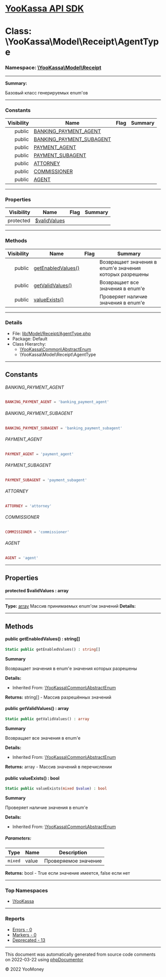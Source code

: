 # [YooKassa API SDK](../home.md)

# Class: \YooKassa\Model\Receipt\AgentType
### Namespace: [\YooKassa\Model\Receipt](../namespaces/yookassa-model-receipt.md)
---
**Summary:**

Базовый класс генерируемых enum'ов


---
### Constants
| Visibility | Name | Flag | Summary |
| ----------:| ---- | ---- | ------- |
| public | [BANKING_PAYMENT_AGENT](../classes/YooKassa-Model-Receipt-AgentType.md#constant_BANKING_PAYMENT_AGENT) |  |  |
| public | [BANKING_PAYMENT_SUBAGENT](../classes/YooKassa-Model-Receipt-AgentType.md#constant_BANKING_PAYMENT_SUBAGENT) |  |  |
| public | [PAYMENT_AGENT](../classes/YooKassa-Model-Receipt-AgentType.md#constant_PAYMENT_AGENT) |  |  |
| public | [PAYMENT_SUBAGENT](../classes/YooKassa-Model-Receipt-AgentType.md#constant_PAYMENT_SUBAGENT) |  |  |
| public | [ATTORNEY](../classes/YooKassa-Model-Receipt-AgentType.md#constant_ATTORNEY) |  |  |
| public | [COMMISSIONER](../classes/YooKassa-Model-Receipt-AgentType.md#constant_COMMISSIONER) |  |  |
| public | [AGENT](../classes/YooKassa-Model-Receipt-AgentType.md#constant_AGENT) |  |  |

---
### Properties
| Visibility | Name | Flag | Summary |
| ----------:| ---- | ---- | ------- |
| protected | [$validValues](../classes/YooKassa-Model-Receipt-AgentType.md#property_validValues) |  |  |

---
### Methods
| Visibility | Name | Flag | Summary |
| ----------:| ---- | ---- | ------- |
| public | [getEnabledValues()](../classes/YooKassa-Common-AbstractEnum.md#method_getEnabledValues) |  | Возвращает значения в enum'е значения которых разрешены |
| public | [getValidValues()](../classes/YooKassa-Common-AbstractEnum.md#method_getValidValues) |  | Возвращает все значения в enum'e |
| public | [valueExists()](../classes/YooKassa-Common-AbstractEnum.md#method_valueExists) |  | Проверяет наличие значения в enum'e |

---
### Details
* File: [lib/Model/Receipt/AgentType.php](../../lib/Model/Receipt/AgentType.php)
* Package: Default
* Class Hierarchy: 
  * [\YooKassa\Common\AbstractEnum](../classes/YooKassa-Common-AbstractEnum.md)
  * \YooKassa\Model\Receipt\AgentType

---
## Constants
<a name="constant_BANKING_PAYMENT_AGENT" class="anchor"></a>
###### BANKING_PAYMENT_AGENT
```php
BANKING_PAYMENT_AGENT = 'banking_payment_agent'
```


<a name="constant_BANKING_PAYMENT_SUBAGENT" class="anchor"></a>
###### BANKING_PAYMENT_SUBAGENT
```php
BANKING_PAYMENT_SUBAGENT = 'banking_payment_subagent'
```


<a name="constant_PAYMENT_AGENT" class="anchor"></a>
###### PAYMENT_AGENT
```php
PAYMENT_AGENT = 'payment_agent'
```


<a name="constant_PAYMENT_SUBAGENT" class="anchor"></a>
###### PAYMENT_SUBAGENT
```php
PAYMENT_SUBAGENT = 'payment_subagent'
```


<a name="constant_ATTORNEY" class="anchor"></a>
###### ATTORNEY
```php
ATTORNEY = 'attorney'
```


<a name="constant_COMMISSIONER" class="anchor"></a>
###### COMMISSIONER
```php
COMMISSIONER = 'commissioner'
```


<a name="constant_AGENT" class="anchor"></a>
###### AGENT
```php
AGENT = 'agent'
```



---
## Properties
<a name="property_validValues"></a>
#### protected $validValues : array
---
**Type:** <a href="../array"><abbr title="array">array</abbr></a>
Массив принимаемых enum&#039;ом значений
**Details:**



---
## Methods
<a name="method_getEnabledValues" class="anchor"></a>
#### public getEnabledValues() : string[]

```php
Static public getEnabledValues() : string[]
```

**Summary**

Возвращает значения в enum'е значения которых разрешены

**Details:**
* Inherited From: [\YooKassa\Common\AbstractEnum](../classes/YooKassa-Common-AbstractEnum.md)

**Returns:** string[] - Массив разрешённых значений


<a name="method_getValidValues" class="anchor"></a>
#### public getValidValues() : array

```php
Static public getValidValues() : array
```

**Summary**

Возвращает все значения в enum'e

**Details:**
* Inherited From: [\YooKassa\Common\AbstractEnum](../classes/YooKassa-Common-AbstractEnum.md)

**Returns:** array - Массив значений в перечислении


<a name="method_valueExists" class="anchor"></a>
#### public valueExists() : bool

```php
Static public valueExists(mixed $value) : bool
```

**Summary**

Проверяет наличие значения в enum'e

**Details:**
* Inherited From: [\YooKassa\Common\AbstractEnum](../classes/YooKassa-Common-AbstractEnum.md)

##### Parameters:
| Type | Name | Description |
| ---- | ---- | ----------- |
| <code lang="php">mixed</code> | value  | Проверяемое значение |

**Returns:** bool - True если значение имеется, false если нет



---

### Top Namespaces

* [\YooKassa](../namespaces/yookassa.md)

---

### Reports
* [Errors - 0](../reports/errors.md)
* [Markers - 0](../reports/markers.md)
* [Deprecated - 13](../reports/deprecated.md)

---

This document was automatically generated from source code comments on 2022-03-22 using [phpDocumentor](http://www.phpdoc.org/)

&copy; 2022 YooMoney